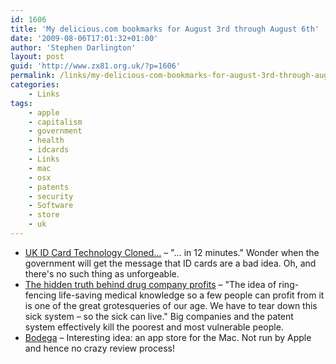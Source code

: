 ```yaml
---
id: 1606
title: 'My delicious.com bookmarks for August 3rd through August 6th'
date: '2009-08-06T17:01:32+01:00'
author: 'Stephen Darlington'
layout: post
guid: 'http://www.zx81.org.uk/?p=1606'
permalink: /links/my-delicious-com-bookmarks-for-august-3rd-through-august-6th.html
categories:
    - Links
tags:
    - apple
    - capitalism
    - government
    - health
    - idcards
    - Links
    - mac
    - osx
    - patents
    - security
    - Software
    - store
    - uk
---
```


- [UK ID Card Technology Cloned…](http://opendotdotdot.blogspot.com/2009/08/uk-id-card-technology-cloned.html) – "… in 12 minutes." Wonder when the government will get the message that ID cards are a bad idea. Oh, and there's no such thing as unforgeable.
- [The hidden truth behind drug company profits](http://www.independent.co.uk/opinion/commentators/johann-hari/johann-hari-the-hidden-truth-behind-drug-company-profits-1767257.html) – "The idea of ring-fencing life-saving medical knowledge so a few people can profit from it is one of the great grotesqueries of our age. We have to tear down this sick system – so the sick can live." Big companies and the patent system effectively kill the poorest and most vulnerable people.
- [Bodega](http://appbodega.com/) – Interesting idea: an app store for the Mac. Not run by Apple and hence no crazy review process!